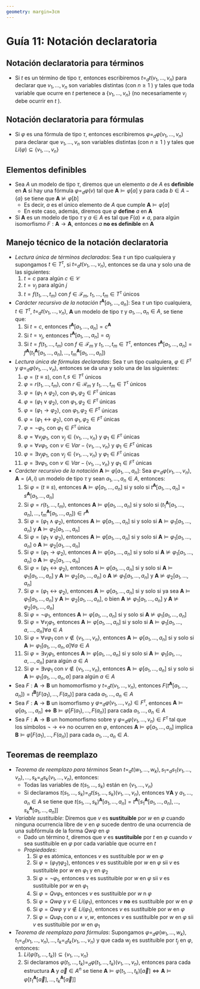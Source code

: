 ```yaml
---
geometry: margin=3cm
---
```


# Guía 11: Notación declaratoria

## Notación declaratoria para términos

- Si $t$ es un término de tipo $\tau$, entonces escribiremos $t=_d t(v_1,\dots,v_n)$ para declarar que $v_1,\dots,v_n$ son variables distintas (con $n\geq 1$ ) y tales que toda variable que ocurre en $t$ pertenece a $\{v_1,\dots,v_n\}$ (no necesariamente $v_j$ debe ocurrir en $t$ ).

## Notación declaratoria para fórmulas

- Si $\varphi$ es una fórmula de tipo $\tau$, entonces escribiremos $\varphi=_d \varphi(v_1,\dots,v_n)$ para declarar que $v_1,\dots,v_n$ son variables distintas (con $n\geq 1$ ) y tales que $Li(\varphi)\subseteq\{v_1,\dots,v_n\}$

## Elementos definibles

- Sea $A$ un modelo de tipo $\tau$, diremos que un elemento $a$ de $A$ es **definible** en $\mathbf{A}$ si hay una fórmula $\varphi=_d\varphi(v)$ tal que $\mathbf{A}\models\varphi[a]$ y para cada $b\in A-\{a\}$ se tiene que $\mathbf{A}\not\models\varphi[b]$
  - Es decir, $a$ es el único elemento de $A$ que cumple $\mathbf{A}\models\varphi[a]$
  - En este caso, además, diremos que $\varphi$ **define** $a$ en $\mathbf{A}$
- Si $\mathbf{A}$ es un modelo de tipo $\tau$ y $a\in A$ es tal que $F(a)\neq a$, para algún isomorfismo $F:\mathbf{A}\to\mathbf{A}$, entonces $a$ **no es definible** en $\mathbf{A}$

## Manejo técnico de la notación declaratoria

- _Lectura única de términos declarados_: Sea $\tau$ un tipo cualquiera y supongamos $t\in T^\tau$, si $t=_d t(v_1,\dots,v_n)$, entonces se da una y solo una de las siguientes:
  1. $t=c$ para algún $c\in\mathcal{C}$
  2. $t=v_j$ para algún $j$
  3. $t=f(t_1,\dots,t_m)$ con $f\in\mathcal{F}_m$, $t_1,\dots,t_m\in T^\tau$ únicos
- _Carácter recursivo de la notación_ $t^\mathbf{A}[a_1,\dots,a_n]$: Sea $\tau$ un tipo cualquiera, $t\in T^\tau$, $t=_d t(v_1,\dots,v_n)$, $\mathbf{A}$ un modelo de tipo $\tau$ y $a_1,\dots,a_n\in A$, se tiene que:
  1. Si $t=c$, entonces $t^\mathbf{A}[a_1,\dots,a_n]=c^\mathbf{A}$
  2. Si $t=v_j$, entonces $t^\mathbf{A}[a_1,\dots,a_n]=a_j$
  3. Si $t=f(t_1,\dots,t_m)$ con $f\in\mathcal{F}_m$ y $t_1,\dots,t_m\in T^\tau$, entonces $t^\mathbf{A}[a_1,\dots,a_n]=f^\mathbf{A}(t_1^\mathbf{A}[a_1,\dots,a_n],\dots,t_m^\mathbf{A}[a_1,\dots,a_n])$
- _Lectura única de fórmulas declaradas_: Sea $\tau$ un tipo cualquiera, $\varphi\in F^\tau$ y $\varphi=_d\varphi(v_1,\dots,v_n)$, entonces se da una y solo una de las siguientes:
  1. $\varphi=(t\equiv s)$, con $t,s\in T^\tau$ únicos
  2. $\varphi=r(t_1,\dots,t_m)$, con $r\in\mathcal{R}_m$ y $t_1,\dots,t_m\in T^\tau$ únicos
  3. $\varphi=(\varphi_1\wedge\varphi_2)$, con $\varphi_1,\varphi_2\in F^\tau$ únicas
  4. $\varphi=(\varphi_1\lor\varphi_2)$, con $\varphi_1,\varphi_2\in F^\tau$ únicas
  5. $\varphi=(\varphi_1\to\varphi_2)$, con $\varphi_1,\varphi_2\in F^\tau$ únicas
  6. $\varphi=(\varphi_1\leftrightarrow\varphi_2)$, con $\varphi_1,\varphi_2\in F^\tau$ únicas
  7. $\varphi=\neg\varphi_1$, con $\varphi_1\in F^\tau$ única
  8. $\varphi=\forall v_j\varphi_1$, con $v_j\in\{v_1,\dots,v_n\}$ y $\varphi_1\in F^\tau$ únicas
  9. $\varphi=\forall v\varphi_1$, con $v\in Var-\{v_1,\dots,v_n\}$ y $\varphi_1\in F^\tau$ únicas
  10. $\varphi=\exists v_j\varphi_1$, con $v_j\in\{v_1,\dots,v_n\}$ y $\varphi_1\in F^\tau$ únicas
  11. $\varphi=\exists v\varphi_1$, con $v\in Var-\{v_1,\dots,v_n\}$ y $\varphi_1\in F^\tau$ únicas
- _Carácter recursivo de la notación_ $\mathbf{A}\models\varphi[a_1,\dots,a_n]$: Sea $\varphi=_d\varphi(v_1,\dots,v_n),\mathbf{A}=(A,i)$ un modelo de tipo $\tau$ y sean $a_1,\dots,a_n\in A$, entonces:
  1. Si $\varphi=(t\equiv s)$, entonces $\mathbf{A}\models\varphi[a_1,\dots,a_n]$ si y solo si $t^\mathbf{A}[a_1,\dots,a_n]=s^\mathbf{A}[a_1,\dots,a_n]$
  2. Si $\varphi=r(t_1,\dots,t_m)$, entonces $\mathbf{A}\models\varphi[a_1,\dots,a_n]$ si y solo si $(t_1^\mathbf{A}[a_1,\dots,a_n],\dots,t_m^\mathbf{A}[a_1,\dots,a_n])\in r^\mathbf{A}$
  3. Si $\varphi=(\varphi_1\wedge\varphi_2)$, entonces $\mathbf{A}\models\varphi[a_1,\dots,a_n]$ si y solo si $\mathbf{A}\models\varphi_1[a_1,\dots,a_n]$ y $\mathbf{A}\models\varphi_2[a_1,\dots,a_n]$
  4. Si $\varphi=(\varphi_1\lor\varphi_2)$, entonces $\mathbf{A}\models\varphi[a_1,\dots,a_n]$ si y solo si $\mathbf{A}\models\varphi_1[a_1,\dots,a_n]$ o $\mathbf{A}\models\varphi_2[a_1,\dots,a_n]$
  5. Si $\varphi=(\varphi_1\to\varphi_2)$, entonces $\mathbf{A}\models\varphi[a_1,\dots,a_n]$ si y solo si $\mathbf{A}\not\models\varphi_1[a_1,\dots,a_n]$ o $\mathbf{A}\models\varphi_2[a_1,\dots,a_n]$
  6. Si $\varphi=(\varphi_1\leftrightarrow\varphi_2)$, entonces $\mathbf{A}\models\varphi[a_1,\dots,a_n]$ si y solo si $\mathbf{A}\models\varphi_1[a_1,\dots,a_n]$ y $\mathbf{A}\models\varphi_2[a_1,\dots,a_n]$ o $\mathbf{A}\not\models\varphi_1[a_1,\dots,a_n]$ y $\mathbf{A}\not\models\varphi_2[a_1,\dots,a_n]$
  7. Si $\varphi=(\varphi_1\leftrightarrow\varphi_2)$, entonces $\mathbf{A}\models\varphi[a_1,\dots,a_n]$ si y solo si ya sea $\mathbf{A}\models\varphi_1[a_1,\dots,a_n]$ y $\mathbf{A}\models\varphi_2[a_1,\dots,a_n]$, o bien $\mathbf{A}\not\models\varphi_1[a_1,\dots,a_n]$ y $\mathbf{A}\not\models\varphi_2[a_1,\dots,a_n]$
  8. Si $\varphi=\neg\varphi_1$, entonces $\mathbf{A}\models\varphi[a_1,\dots,a_n]$ si y solo si $\mathbf{A}\not\models\varphi_1[a_1,\dots,a_n]$
  9. Si $\varphi=\forall v_j\varphi_1$, entonces $\mathbf{A}\models\varphi[a_1,\dots,a_n]$ si y solo si $\mathbf{A}\models\varphi_1[a_1,\dots,a,\dots,a_n]\forall a\in A$
  10. Si $\varphi=\forall v\varphi_1$ con $v\notin\{v_1,\dots,v_n\}$, entonces $\mathbf{A}\models\varphi[a_1,\dots,a_n]$ si y solo si $\mathbf{A}\models\varphi_1[a_1,\dots,a_n,a]\forall a\in A$
  11. Si $\varphi=\exists v_j\varphi_1$, entonces $\mathbf{A}\models\varphi[a_1,\dots,a_n]$ si y solo si $\mathbf{A}\models\varphi_1[a_1,\dots,a,\dots,a_n]\text{ para algún }a\in A$
  12. Si $\varphi=\exists v\varphi_1$ con $v\notin\{v_1,\dots,v_n\}$, entonces $\mathbf{A}\models\varphi[a_1,\dots,a_n]$ si y solo si $\mathbf{A}\models\varphi_1[a_1,\dots,a_n,a]\text{ para algún }a\in A$
- Sea $F:\mathbf{A}\to\mathbf{B}$ un homomorfismo y $t=_d t(v_1,\dots,v_n)$, entonces $F(t^\mathbf{A}[a_1,\dots,a_n])=t^\mathbf{B}[F(a_1),\dots,F(a_n)]$ para cada $a_1,\dots,a_n\in A$
- Sea $F:\mathbf{A}\to\mathbf{B}$ un isomorfismo y $\varphi=_d\varphi(v_1,\dots,v_n)\in F^\tau$, entonces $\mathbf{A}\models\varphi[a_1,\dots,a_n]\iff\mathbf{B}\models\varphi[F(a_1),\dots,F(a_n)]$ para cada $a_1,\dots,a_n\in A$
- Sea $F:\mathbf{A}\to\mathbf{B}$ un homomorfismo sobre y $\varphi=_d\varphi(v_1,\dots,v_n)\in F^\tau$ tal que los símbolos $\neg\ \to\ \leftrightarrow$ no ocurren en $\varphi$, entonces $\mathbf{A}\models\varphi[a_1,\dots,a_n]$ implica $\mathbf{B}\models\varphi[F(a_1),\dots,F(a_n)]$ para cada $a_1,\dots,a_n\in A$.

## Teoremas de reemplazo

- _Teorema de reemplazo para términos_ Sean $t=_dt(w_1,\dots,w_k),s_1=_ds_1(v_1,\dots,v_n),\dots,s_k=_ds_k(v_1,\dots,v_n)$, entonces:
  - Todas las variables de $t(s_1,\dots,s_k)$ están en $\{v_1,\dots,v_n\}$
  - Si declaramos $t(s_1,\dots,s_k)=_d t(s_1,\dots,s_k)(v_1,\dots,v_n)$, entonces $\forall\mathbf{A}$ y $a_1,\dots,a_n\in A$ se tiene que $t(s_1,\dots,s_k)^\mathbf{A}[a_1,\dots,a_n]=t^\mathbf{A}[s_1^\mathbf{A}[a_1,\dots,a_n],\dots,s_k^\mathbf{A}[a_1,\dots,a_n]]$
- _Variable sustituible_: Diremos que $v$ es **sustituible** por $w$ en $\varphi$ cuando ninguna ocurrencia libre de $v$ en $\varphi$ sucede dentro de una ocurrencia de una subfórmula de la forma $Qw\psi$ en $\varphi$
  - Dado un término $t$, diremos que $v$ es **sustituible** por $t$ en $\varphi$ cuando $v$ sea sustituible en $\varphi$ por cada variable que ocurre en $t$
  - _Propiedades_:
    1. Si $\varphi$ es atómica, entonces $v$ es sustituible por $w$ en $\varphi$
    2. Si $\varphi=(\varphi_1\eta\varphi_2)$, entonces $v$ es sustituible por $w$ en $\varphi$ sii $v$ es sustituible por $w$ en $\varphi_1$ y en $\varphi_2$
    3. Si $\varphi=\neg\varphi_1$, entonces $v$ es sustituible por $w$ en $\varphi$ sii $v$ es sustituible por $w$ en $\varphi_1$
    4. Si $\varphi=Qv\varphi_1$, entonces $v$ es sustituible por $w$ n $\varphi$
    5. Si $\varphi=Qw\varphi$ y $v\in Li(\varphi_1)$, entonces $v$ **no** es sustituible por $w$ en $\varphi$
    6. Si $\varphi=Qw\varphi$ y $v\notin Li(\varphi_1)$, entonces $v$ es sustituible por $w$ en $\varphi$
    7. Si $\varphi=Qu\varphi_1$ con $u\neq v,w$, entonces $v$ es sustituible por $w$ en $\varphi$ sii $v$ es sustituible por $w$ en $\varphi_1$
- _Teorema de reemplazo para fórmulas_: Supongamos $\varphi=_d\varphi(w_1,\dots,w_k),t_1=_d(v_1,\dots,v_n),\dots,t_k=_dt_k(v_1,\dots,v_n)$ y que cada $w_j$ es sustituible por $t_j$ en $\varphi$, entonces:
  1. $Li(\varphi(t_1,\dots,t_k))\subseteq\{v_1,\dots,v_n\}$
  2. Si declaramos $\varphi(t_1,\dots,t_k)=_d\varphi(t_1,\dots,t_k)(v_1,\dots,v_n)$, entonces para cada estructura $\mathbf{A}$ y $\vec{a}\in A^n$ se tiene $\mathbf{A}\models\varphi(t_1,\dots,t_k)[\vec{a}]\iff\mathbf{A}\models\varphi[t_1^\mathbf{A}[\vec{a}],\dots,t_k^\mathbf{A}[\vec{a}]]$
